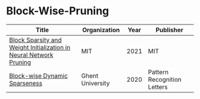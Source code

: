 # Block-Wise-Pruning
|Title |Organization|Year|Publisher|
| ----------- | ----------- | ----------- | ----------- |
|[Block Sparsity and Weight Initialization in Neural Network Pruning](https://dspace.mit.edu/handle/1721.1/130708)|MIT|2021|MIT|
|[Block-wise Dynamic Sparseness](https://arxiv.org/pdf/2001.04686.pdf)|Ghent University|2020|Pattern Recognition Letters|

